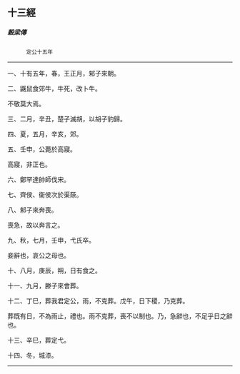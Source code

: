 

## 十三經

##### 穀梁傳
　　　`定公十五年`

* * *

一、十有五年，春，王正月，邾子來朝。

二、鼷鼠食郊牛，牛死，改卜牛。

不敬莫大焉。

三、二月，辛丑，楚子滅胡，以胡子豹歸。

四、夏，五月，辛亥，郊。

五、壬申，公薨於高寢。

高寢，非正也。

六、鄭罕達帥師伐宋。

七、齊侯、衞侯次於渠蒢。

八、邾子來奔喪。

喪急，故以奔言之。

九、秋，七月，壬申，弋氏卒。

妾辭也，哀公之母也。

十、八月，庚辰，朔，日有食之。

十一、九月，滕子來會葬。

十二、丁巳，葬我君定公，雨，不克葬。戊午，日下稷，乃克葬。

葬既有日，不為雨止，禮也。雨不克葬，喪不以制也。乃，急辭也，不足乎日之辭也。

十三、辛巳，葬定弋。

十四、冬，城漆。

* * *

